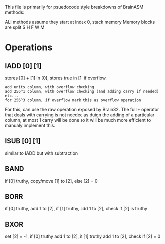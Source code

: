 This file is primarily for psuedocode style breakdowns of BrainASM methods:

ALl methods assume they start at index 0, stack memory
Memory blocks are split S H F W M



# Operations

## IADD [0] [1]

stores [0] + [1] in [0], stores true in [1] if overflow.
```
add units column, with overflow checking
add 256^1 column, with overflow checking (and adding carry if needed)
etc...
for 256^3 column, if overflow mark this as overflow operation
```
For this, can use the raw operation exposed by Brain32. The full `+` operator that deals with carrying is not needed as duign the adding of a particular column, at most 1 carry will be done so it will be much more efficient to manualy implement this.

## ISUB [0] [1]

similar to IADD but with subtraction




## BAND

if [0] truthy, copy/move [1] to [2], else [2] = 0

## BORR

if [0] truthy, add 1 to [2], if [1] truthy, add 1 to [2], check if [2] is truthy

## BXOR

set [2] = -1, if [0] truthy add 1 to [2], if [1] truthy add 1 to [2], check if [2] = 0
